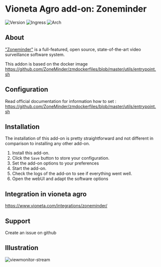 # Vioneta Agro add-on: Zoneminder

![Version](https://img.shields.io/badge/dynamic/json?label=Version&query=%24.version&url=https%3A%2F%2Fraw.githubusercontent.com%2FVioneta%2Faddons%2Fmaster%2Fzoneminder%2Fconfig.json)
![Ingress](https://img.shields.io/badge/dynamic/json?label=Ingress&query=%24.ingress&url=https%3A%2F%2Fraw.githubusercontent.com%2FVioneta%2Faddons%2Fmaster%2Fzoneminder%2Fconfig.json)
![Arch](https://img.shields.io/badge/dynamic/json?color=success&label=Arch&query=%24.arch&url=https%3A%2F%2Fraw.githubusercontent.com%2FVioneta%2Faddons%2Fmaster%2Fzoneminder%2Fconfig.json)

## About

["Zoneminder"](https://zoneminder.com/) is a full-featured, open source, state-of-the-art video surveillance software system.

This addon is based on the docker image https://github.com/ZoneMinder/zmdockerfiles/blob/master/utils/entrypoint.sh

## Configuration

Read official documentation for information how to set : https://github.com/ZoneMinder/zmdockerfiles/blob/master/utils/entrypoint.sh

## Installation

The installation of this add-on is pretty straightforward and not different in comparison to installing any other add-on.

1. Install this add-on.
2. Click the `Save` button to store your configuration.
3. Set the add-on options to your preferences
4. Start the add-on.
5. Check the logs of the add-on to see if everything went well.
6. Open the webUI and adapt the software options

## Integration in vioneta agro

https://www.vioneta.com/integrations/zoneminder/

## Support

Create an issue on github

## Illustration

![viewmonitor-stream](https://user-images.githubusercontent.com/44178713/157933856-33ed3d44-6b91-4ce2-8a9b-daf9b618176c.png)
